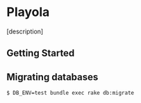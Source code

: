 # Playola
[description]

## Getting Started

## Migrating databases

```
$ DB_ENV=test bundle exec rake db:migrate
```
